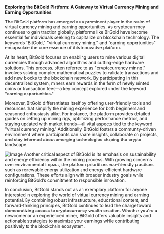 **Exploring the BitGold Platform: A Gateway to Virtual Currency Mining and Earning Opportunities**

The BitGold platform has emerged as a prominent player in the realm of virtual currency mining and earning opportunities. As cryptocurrency continues to gain traction globally, platforms like BitGold have become essential for individuals seeking to capitalize on blockchain technology. The keywords "BitGold," "virtual currency mining," and "earning opportunities" encapsulate the core essence of this innovative platform.

At its heart, BitGold focuses on enabling users to mine various digital currencies through advanced algorithms and cutting-edge hardware solutions. This process, often referred to as "cryptocurrency mining," involves solving complex mathematical puzzles to validate transactions and add new blocks to the blockchain network. By participating in this decentralized system, miners earn rewards in the form of newly minted coins or transaction fees—a key concept explored under the keyword "earning opportunities."

Moreover, BitGold differentiates itself by offering user-friendly tools and resources that simplify the mining experience for both beginners and seasoned enthusiasts alike. For instance, the platform provides detailed guides on setting up mining rigs, optimizing performance metrics, and staying updated with market trends—all vital aspects tied to the keyword "virtual currency mining." Additionally, BitGold fosters a community-driven environment where participants can share insights, collaborate on projects, and stay informed about emerging technologies shaping the crypto landscape.


![Image](https://github.com/user-attachments/assets/b8266eee-691e-4ee1-99ef-bfa10d234fd4)
Another critical aspect of BitGold is its emphasis on sustainability and energy efficiency within the mining process. With growing concerns over environmental impact, the platform prioritizes eco-friendly practices such as renewable energy utilization and energy-efficient hardware configurations. These efforts align with broader industry goals while reinforcing BitGold’s commitment to responsible innovation.

In conclusion, BitGold stands out as an exemplary platform for anyone interested in exploring the world of virtual currency mining and earning potential. By combining robust infrastructure, educational content, and forward-thinking principles, BitGold continues to lead the charge toward democratizing access to cryptocurrency wealth creation. Whether you're a newcomer or an experienced miner, BitGold offers valuable insights and actionable strategies to maximize your earnings while contributing positively to the blockchain ecosystem.